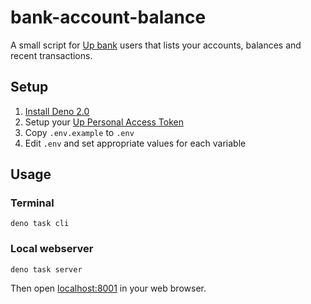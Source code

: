 # bank-account-balance

A small script for [Up bank](https://up.com.au/) users that lists your accounts, balances and recent transactions.

## Setup

1. [Install Deno 2.0](https://deno.land/#installation)
2. Setup your [Up Personal Access Token](https://api.up.com.au/getting_started) 
3. Copy `.env.example` to `.env`
4. Edit `.env` and set appropriate values for each variable

## Usage

### Terminal

```
deno task cli
```

### Local webserver

```
deno task server
```

Then open [localhost:8001](http://localhost:8001/) in your web browser.
